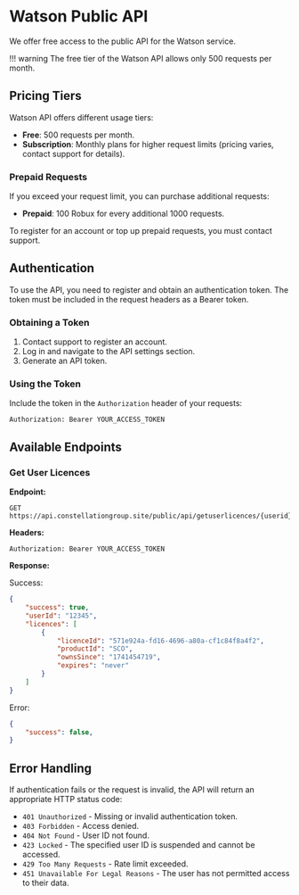 # Watson Public API

We offer free access to the public API for the Watson service.

!!! warning
    The free tier of the Watson API allows only 500 requests per month.

## Pricing Tiers

Watson API offers different usage tiers:

- **Free**: 500 requests per month.
- **Subscription**: Monthly plans for higher request limits (pricing varies, contact support for details).

### Prepaid Requests

If you exceed your request limit, you can purchase additional requests:

- **Prepaid**: 100 Robux for every additional 1000 requests.

To register for an account or top up prepaid requests, you must contact support.

## Authentication

To use the API, you need to register and obtain an authentication token. The token must be included in the request headers as a Bearer token.

### Obtaining a Token

1. Contact support to register an account.
2. Log in and navigate to the API settings section.
3. Generate an API token.

### Using the Token

Include the token in the `Authorization` header of your requests:

```http
Authorization: Bearer YOUR_ACCESS_TOKEN
```

## Available Endpoints

### Get User Licences

**Endpoint:**

```http
GET https://api.constellationgroup.site/public/api/getuserlicences/{userid}
```

**Headers:**

```http
Authorization: Bearer YOUR_ACCESS_TOKEN
```

**Response:**

Success:

```json
{   
    "success": true,
    "userId": "12345",
    "licences": [
        {
            "licenceId": "571e924a-fd16-4696-a80a-cf1c84f8a4f2",
            "productId": "SCO",
            "ownsSince": "1741454719",
            "expires": "never"
        }
    ]
}
```

Error:

```json
{
    "success": false,
}
```

## Error Handling

If authentication fails or the request is invalid, the API will return an appropriate HTTP status code:

- `401 Unauthorized` - Missing or invalid authentication token.
- `403 Forbidden` - Access denied.
- `404 Not Found` - User ID not found.
- `423 Locked` - The specified user ID is suspended and cannot be accessed.
- `429 Too Many Requests` - Rate limit exceeded.
- `451 Unavailable For Legal Reasons` - The user has not permitted access to their data.
